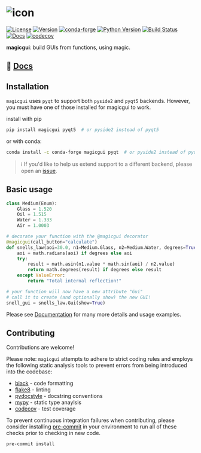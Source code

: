# ![icon](resources/logo_long.png)

[![License](https://img.shields.io/github/license/napari/magicgui)](LICENSE)
[![Version](https://img.shields.io/pypi/v/magicgui.svg)](https://pypi.python.org/pypi/magicgui)
[![conda-forge](https://img.shields.io/conda/vn/conda-forge/magicgui)](https://anaconda.org/conda-forge/magicgui)
[![Python Version](https://img.shields.io/pypi/pyversions/magicgui.svg)](https://python.org)
[![Build Status](https://img.shields.io/travis/napari/magicgui.svg)](https://travis-ci.com/napari/magicgui)
[![Docs](https://readthedocs.org/projects/magicgui/badge/?version=latest)](https://magicgui.readthedocs.io/en/latest/?badge=latest)
[![codecov](https://codecov.io/gh/napari/magicgui/branch/master/graph/badge.svg)](https://codecov.io/gh/napari/magicgui)

**magicgui**: build GUIs from functions, using magic.

## 📖 [Docs](https://magicgui.readthedocs.io/)

## Installation

`magicgui` uses `pyqt` to support both `pyside2` and `pyqt5` backends.  However, you
must have one of those installed for magicgui to work.

install with pip

```bash
pip install magicgui pyqt5  # or pyside2 instead of pyqt5
```

or with conda:

```bash
conda install -c conda-forge magicgui pyqt  # or pyside2 instead of pyqt
```

> :information_source: If you'd like to help us extend support to a different backend,
> please open an [issue](https://github.com/napari/magicgui/issues).

## Basic usage

```python
class Medium(Enum):
    Glass = 1.520
    Oil = 1.515
    Water = 1.333
    Air = 1.0003

# decorate your function with the @magicgui decorator
@magicgui(call_button="calculate")
def snells_law(aoi=30.0, n1=Medium.Glass, n2=Medium.Water, degrees=True):
    aoi = math.radians(aoi) if degrees else aoi
    try:
        result = math.asin(n1.value * math.sin(aoi) / n2.value)
        return math.degrees(result) if degrees else result
    except ValueError:
        return "Total internal reflection!"

# your function will now have a new attribute "Gui"
# call it to create (and optionally show) the new GUI!
snell_gui = snells_law.Gui(show=True)
```

Please see [Documentation](https://magicgui.readthedocs.io/) for many more details
and usage examples.

## Contributing

Contributions are welcome!

Please note: `magicgui` attempts to adhere to strict coding rules and employs the
following static analysis tools to prevent errors from being introduced into the
codebase:

- [black](https://github.com/psf/black) - code formatting
- [flake8](https://github.com/PyCQA/flake8) - linting
- [pydocstyle](https://github.com/PyCQA/pydocstyle/) - docstring conventions
- [mypy](http://mypy-lang.org/) - static type anaylsis
- [codecov](https://codecov.io/) - test coverage

To prevent continuous integration failures when contributing, please consider installing
[pre-commit](https://pre-commit.com/) in your environment to run all of these checks
prior to checking in new code.

```shell
pre-commit install
```

